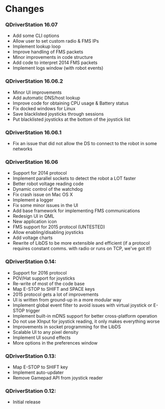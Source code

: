 # Changes

### QDriverStation 16.07

- Add some CLI options
- Allow user to set custom radio & FMS IPs
- Implement lookup loop
- Improve handling of FMS packets
- Minor improvements in code structure
- Add code to interpret 2014 FMS packets
- Implement logs window (with robot events)

### QDriverStation 16.06.2

- Minor UI improvements
- Add automatic DNS/host lookup
- Improve code for obtaining CPU usage & Battery status
- Fix docked windows for Linux
- Save blacklisted joysticks through sessions
- Put blacklisted joysticks at the bottom of the joystick list

### QDriverStation 16.06.1

- Fix an issue that did not allow the DS to connect to the robot in some networks

### QDriverStation 16.06

- Support for 2014 protocol
- Implement parallel sockets to detect the robot a LOT faster
- Better robot voltage reading code
- Dynamic control of the watchdog
- Fix crash issue on Mac OS X
- Implement a logger
- Fix some minor issues in the UI
- Add base framework for implementing FMS communications
- Redesign UI in QML
- New application icon
- FMS support for 2015 protocol (UNTESTED)
- Allow enabling/disabling joysticks
- Add voltage charts
- Rewrite of LibDS to be more extensible and efficient (if a protocol requires constant comms. with radio or runs on TCP, we've got it!)

### QDriverStation 0.14:

- Support for 2016 protocol
- POV/Hat support for joysticks
- Re-write of most of the code base
- Map E-STOP to SHIFT and SPACE keys
- 2015 protocol gets a lot of improvements
- UI is written from ground-up in a more modular way
- Implement global event filter to avoid issues with virtual joystick or E-STOP trigger
- Implement built-in mDNS support for better cross-platform operation
- Do not use XInput for joystick reading, it only makes everything worse
- Improvements in socket programming for the LibDS
- Scalable UI to any pixel density
- Implement UI sound effects
- More options in the preferences window

### QDriverStation 0.13:

- Map E-STOP to SHIFT key
- Implement auto-updater
- Remove Gamepad API from joystick reader

### QDriverStation 0.12:

- Initial release
